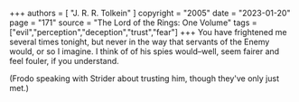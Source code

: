 +++
authors = [
  "J. R. R. Tolkein"
]
copyright = "2005"
date = "2023-01-20"
page = "171"
source = "The Lord of the Rings: One Volume"
tags = ["evil","perception","deception","trust","fear"]
+++
You have frightened me several times tonight, but never in the way that servants of the Enemy would, or so I imagine. I think of of his spies would–well, seem fairer and feel fouler, if you understand.

(Frodo speaking with Strider about trusting him, though they've only just met.)
